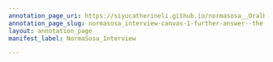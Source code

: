 ```yaml
---
annotation_page_uri: https://siyucatherineli.github.io/normasosa__OralHistory/annotations/normasosa_interview-canvas-1-further-answer--the-tabloid-died-in-a-year--killed-by-cst-instead-of-the-spanish-newspaper-competitions--they-have-met-too-much-resistance-and-being-criticized-of-not-being-hispanic-enough-.json
annotation_page_slug: normasosa_interview-canvas-1-further-answer--the-tabloid-died-in-a-year--killed-by-cst-instead-of-the-spanish-newspaper-competitions--they-have-met-too-much-resistance-and-being-criticized-of-not-being-hispanic-enough-
layout: annotation_page
manifest_label: NormaSosa_Interview

---
```


